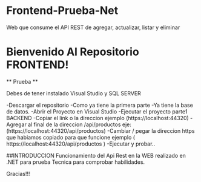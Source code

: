 # Frontend-Prueba-Net
Web que consume el API REST de agregar, actualizar, listar y eliminar

# Bienvenido Al Repositorio FRONTEND!

** Prueba **

Debes de tener instalado Visual Studio y SQL SERVER

-Descargar el repositorio
-Como ya tiene la primera parte 
-Ya tiene la base de datos.
-Abrir el Proyecto en Visual Studio
-Ejecutar el proyecto parte1 BACKEND 
-Copiar el link o la direccion ejemplo (https://localhost:44320)
-Agregar al final de la direccion /api/productos eje: (https://localhost:44320/api/productos)
-Cambiar / pegar la direccion https que habiamos copiado para que funcione ejemplo ( https://localhost:44320/api/productos )
-Ejecutar y probar..

##INTRODUCCION 
Funcionamiento del Api Rest en la WEB realizado en .NET para prueba Tecnica para comprobar habilidades.

Gracias!!!
